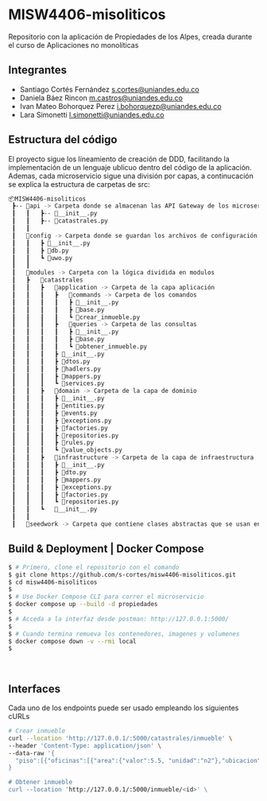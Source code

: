 # MISW4406-misoliticos
Repositorio con la aplicación de Propiedades de los Alpes, creada durante el curso de Aplicaciones no monolíticas

## Integrantes

* Santiago Cortés Fernández [s.cortes@uniandes.edu.co](mailto:s.cortes@uniandes.edu.co)
* Daniela Báez Rincon [m.castros@uniandes.edu.co](mailto:d.baezr@uniandes.edu.co)
* Ivan Mateo Bohorquez Perez [i.bohorquezp@uniandes.edu.co](mailto:i.bohorquezp@uniandes.edu.co)
* Lara Simonetti [l.simonetti@uniandes.edu.co](mailto:l.simonetti@uniandes.edu.co)

## Estructura del código

El proyecto sigue los líneamiento de creación de DDD, facilitando la implementación de un lenguaje ublicuo dentro del código de la aplicación. Ademas, cada microservicio sigue una división por capas, a continucación se explica la estructura de carpetas de src:
```bash
📦MISW4406-misoliticos
 ┣-- 📂api -> Carpeta donde se almacenan las API Gateway de los microservicios
 ┃   ┃   ┣-- 📜__init__.py
 ┃   ┃   ┣-- 📜catastrales.py
 ┃   ┃
 ┃   📂config -> Carpeta donde se guardan los archivos de configuración de base de datos y la unidad de trabajo
 ┃   ┃   ┣ 📜__init__.py
 ┃   ┃   ┣ 📜db.py
 ┃   ┃   ┗ 📜uwo.py
 ┃   ┃
 ┃   📂modules -> Carpeta con la lógica dividida en modulos
 ┃   ┣   📂catastrales
 ┃   ┃   ┣   📂application -> Carpeta de la capa aplicación
 ┃   ┃   ┃   ┣   📂commands -> Carpeta de los comandos
 ┃   ┃   ┃   ┃   ┣ 📜__init__.py
 ┃   ┃   ┃   ┃   ┣ 📜base.py
 ┃   ┃   ┃   ┃   ┗ 📜crear_inmueble.py
 ┃   ┃   ┃   ┣   📂queries -> Carpeta de las consultas
 ┃   ┃   ┃   ┃   ┣ 📜__init__.py
 ┃   ┃   ┃   ┃   ┣ 📜base.py
 ┃   ┃   ┃   ┃   ┗ 📜obtener_inmueble.py
 ┃   ┃   ┃   ┣ 📜__init__.py
 ┃   ┃   ┃   ┣ 📜dtos.py
 ┃   ┃   ┃   ┣ 📜hadlers.py
 ┃   ┃   ┃   ┣ 📜mappers.py
 ┃   ┃   ┃   ┗ 📜services.py
 ┃   ┃   ┣   📂domain -> Carpeta de la capa de dominio
 ┃   ┃   ┃   ┣ 📜__init__.py
 ┃   ┃   ┃   ┣ 📜entities.py
 ┃   ┃   ┃   ┣ 📜events.py
 ┃   ┃   ┃   ┣ 📜exceptions.py
 ┃   ┃   ┃   ┣ 📜factories.py
 ┃   ┃   ┃   ┣ 📜repositories.py
 ┃   ┃   ┃   ┣ 📜rules.py
 ┃   ┃   ┃   ┗ 📜value_objects.py
 ┃   ┃   ┣   📂infrastructure -> Carpeta de la capa de infraestructura
 ┃   ┃   ┃   ┣ 📜__init__.py
 ┃   ┃   ┃   ┣ 📜dto.py
 ┃   ┃   ┃   ┣ 📜mappers.py
 ┃   ┃   ┃   ┣ 📜exceptions.py
 ┃   ┃   ┃   ┣ 📜factories.py
 ┃   ┃   ┃   ┗ 📜repositories.py
 ┃   ┃   ┗   📜__init__.py
 ┃   ┃
 ┃   📂seedwork -> Carpeta que contiene clases abstractas que se usan en varias partes del código
```

## Build & Deployment | Docker Compose

```bash
$ # Primero, clone el repositorio con el comando
$ git clone https://github.com/s-cortes/misw4406-misoliticos.git
$ cd misw4406-misoliticos
$
$ # Use Docker Compose CLI para correr el microservicio
$ docker compose up --build -d propiedades
$
$ # Acceda a la interfaz desde postman: http://127.0.0.1:5000/
$
$ # Cuando termina remueva los contenedores, imagenes y volumenes
$ docker compose down -v --rmi local
$
```

<br />

## Interfaces

Cada uno de los endpoints puede ser usado empleando los siguientes cURLs

```bash
# Crear inmueble
curl --location 'http://127.0.0.1/:5000/catastrales/inmueble' \
--header 'Content-Type: application/json' \
--data-raw '{
  "piso":[{"oficinas":[{"area":{"valor":5.5, "unidad":"n2"},"ubicacion":{"nombre":"ubi","nombre_visible":"otra cosa","telefono":"str"}}]}]
}

# Obtener inmueble
curl --location 'http://127.0.0.1/:5000/inmueble/<id>' \
```
